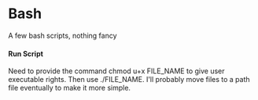 # Bash
A few bash scripts, nothing fancy

#### Run Script
Need to provide the command chmod u+x FILE_NAME to give user executable rights. Then use ./FILE_NAME. I'll probably move files to a path file eventually to make it more simple.
